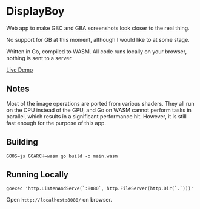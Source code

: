 # DisplayBoy
Web app to make GBC and GBA screenshots look closer to the real thing.

No support for GB at this moment, although I would like to at some stage.

Written in Go, compiled to WASM. All code runs locally on your browser, nothing is sent to a server.

[Live Demo](https://coding-fish-1989.github.io/displayboy/)

## Notes
Most of the image operations are ported from various shaders. They all run on the CPU instead of the GPU, and Go on WASM cannot perform tasks in parallel, which results in a significant performance hit. However, it is still fast enough for the purpose of this app.

## Building
```
GOOS=js GOARCH=wasm go build -o main.wasm
```

## Running Locally
```
goexec 'http.ListenAndServe(`:8080`, http.FileServer(http.Dir(`.`)))'
```

Open `http://localhost:8080/` on browser.
